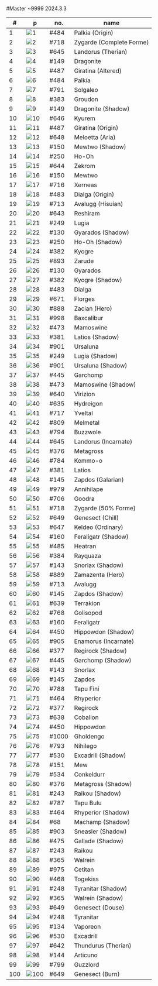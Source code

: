 #Master ~9999
2024.3.3

|#|p|no.|name|
|---|---|---|---|
|1|![1](https://raw.githubusercontent.com/PokeAPI/sprites/master/sprites/pokemon/484.png)|#484|Palkia (Origin)|
|2|![2](https://raw.githubusercontent.com/PokeAPI/sprites/master/sprites/pokemon/718.png)|#718|Zygarde (Complete Forme)|
|3|![3](https://raw.githubusercontent.com/PokeAPI/sprites/master/sprites/pokemon/645.png)|#645|Landorus (Therian)|
|4|![4](https://raw.githubusercontent.com/PokeAPI/sprites/master/sprites/pokemon/149.png)|#149|Dragonite|
|5|![5](https://raw.githubusercontent.com/PokeAPI/sprites/master/sprites/pokemon/487.png)|#487|Giratina (Altered)|
|6|![6](https://raw.githubusercontent.com/PokeAPI/sprites/master/sprites/pokemon/484.png)|#484|Palkia|
|7|![7](https://raw.githubusercontent.com/PokeAPI/sprites/master/sprites/pokemon/791.png)|#791|Solgaleo|
|8|![8](https://raw.githubusercontent.com/PokeAPI/sprites/master/sprites/pokemon/383.png)|#383|Groudon|
|9|![9](https://raw.githubusercontent.com/PokeAPI/sprites/master/sprites/pokemon/149.png)|#149|Dragonite (Shadow)|
|10|![10](https://raw.githubusercontent.com/PokeAPI/sprites/master/sprites/pokemon/646.png)|#646|Kyurem|
|11|![11](https://raw.githubusercontent.com/PokeAPI/sprites/master/sprites/pokemon/487.png)|#487|Giratina (Origin)|
|12|![12](https://raw.githubusercontent.com/PokeAPI/sprites/master/sprites/pokemon/648.png)|#648|Meloetta (Aria)|
|13|![13](https://raw.githubusercontent.com/PokeAPI/sprites/master/sprites/pokemon/150.png)|#150|Mewtwo (Shadow)|
|14|![14](https://raw.githubusercontent.com/PokeAPI/sprites/master/sprites/pokemon/250.png)|#250|Ho-Oh|
|15|![15](https://raw.githubusercontent.com/PokeAPI/sprites/master/sprites/pokemon/644.png)|#644|Zekrom|
|16|![16](https://raw.githubusercontent.com/PokeAPI/sprites/master/sprites/pokemon/150.png)|#150|Mewtwo|
|17|![17](https://raw.githubusercontent.com/PokeAPI/sprites/master/sprites/pokemon/716.png)|#716|Xerneas|
|18|![18](https://raw.githubusercontent.com/PokeAPI/sprites/master/sprites/pokemon/483.png)|#483|Dialga (Origin)|
|19|![19](https://raw.githubusercontent.com/PokeAPI/sprites/master/sprites/pokemon/713.png)|#713|Avalugg (Hisuian)|
|20|![20](https://raw.githubusercontent.com/PokeAPI/sprites/master/sprites/pokemon/643.png)|#643|Reshiram|
|21|![21](https://raw.githubusercontent.com/PokeAPI/sprites/master/sprites/pokemon/249.png)|#249|Lugia|
|22|![22](https://raw.githubusercontent.com/PokeAPI/sprites/master/sprites/pokemon/130.png)|#130|Gyarados (Shadow)|
|23|![23](https://raw.githubusercontent.com/PokeAPI/sprites/master/sprites/pokemon/250.png)|#250|Ho-Oh (Shadow)|
|24|![24](https://raw.githubusercontent.com/PokeAPI/sprites/master/sprites/pokemon/382.png)|#382|Kyogre|
|25|![25](https://raw.githubusercontent.com/PokeAPI/sprites/master/sprites/pokemon/893.png)|#893|Zarude|
|26|![26](https://raw.githubusercontent.com/PokeAPI/sprites/master/sprites/pokemon/130.png)|#130|Gyarados|
|27|![27](https://raw.githubusercontent.com/PokeAPI/sprites/master/sprites/pokemon/382.png)|#382|Kyogre (Shadow)|
|28|![28](https://raw.githubusercontent.com/PokeAPI/sprites/master/sprites/pokemon/483.png)|#483|Dialga|
|29|![29](https://raw.githubusercontent.com/PokeAPI/sprites/master/sprites/pokemon/671.png)|#671|Florges|
|30|![30](https://raw.githubusercontent.com/PokeAPI/sprites/master/sprites/pokemon/888.png)|#888|Zacian (Hero)|
|31|![31](https://raw.githubusercontent.com/PokeAPI/sprites/master/sprites/pokemon/998.png)|#998|Baxcalibur|
|32|![32](https://raw.githubusercontent.com/PokeAPI/sprites/master/sprites/pokemon/473.png)|#473|Mamoswine|
|33|![33](https://raw.githubusercontent.com/PokeAPI/sprites/master/sprites/pokemon/381.png)|#381|Latios (Shadow)|
|34|![34](https://raw.githubusercontent.com/PokeAPI/sprites/master/sprites/pokemon/901.png)|#901|Ursaluna|
|35|![35](https://raw.githubusercontent.com/PokeAPI/sprites/master/sprites/pokemon/249.png)|#249|Lugia (Shadow)|
|36|![36](https://raw.githubusercontent.com/PokeAPI/sprites/master/sprites/pokemon/901.png)|#901|Ursaluna (Shadow)|
|37|![37](https://raw.githubusercontent.com/PokeAPI/sprites/master/sprites/pokemon/445.png)|#445|Garchomp|
|38|![38](https://raw.githubusercontent.com/PokeAPI/sprites/master/sprites/pokemon/473.png)|#473|Mamoswine (Shadow)|
|39|![39](https://raw.githubusercontent.com/PokeAPI/sprites/master/sprites/pokemon/640.png)|#640|Virizion|
|40|![40](https://raw.githubusercontent.com/PokeAPI/sprites/master/sprites/pokemon/635.png)|#635|Hydreigon|
|41|![41](https://raw.githubusercontent.com/PokeAPI/sprites/master/sprites/pokemon/717.png)|#717|Yveltal|
|42|![42](https://raw.githubusercontent.com/PokeAPI/sprites/master/sprites/pokemon/809.png)|#809|Melmetal|
|43|![43](https://raw.githubusercontent.com/PokeAPI/sprites/master/sprites/pokemon/794.png)|#794|Buzzwole|
|44|![44](https://raw.githubusercontent.com/PokeAPI/sprites/master/sprites/pokemon/645.png)|#645|Landorus (Incarnate)|
|45|![45](https://raw.githubusercontent.com/PokeAPI/sprites/master/sprites/pokemon/376.png)|#376|Metagross|
|46|![46](https://raw.githubusercontent.com/PokeAPI/sprites/master/sprites/pokemon/784.png)|#784|Kommo-o|
|47|![47](https://raw.githubusercontent.com/PokeAPI/sprites/master/sprites/pokemon/381.png)|#381|Latios|
|48|![48](https://raw.githubusercontent.com/PokeAPI/sprites/master/sprites/pokemon/145.png)|#145|Zapdos (Galarian)|
|49|![49](https://raw.githubusercontent.com/PokeAPI/sprites/master/sprites/pokemon/979.png)|#979|Annihilape|
|50|![50](https://raw.githubusercontent.com/PokeAPI/sprites/master/sprites/pokemon/706.png)|#706|Goodra|
|51|![51](https://raw.githubusercontent.com/PokeAPI/sprites/master/sprites/pokemon/718.png)|#718|Zygarde (50% Forme)|
|52|![52](https://raw.githubusercontent.com/PokeAPI/sprites/master/sprites/pokemon/649.png)|#649|Genesect (Chill)|
|53|![53](https://raw.githubusercontent.com/PokeAPI/sprites/master/sprites/pokemon/647.png)|#647|Keldeo (Ordinary)|
|54|![54](https://raw.githubusercontent.com/PokeAPI/sprites/master/sprites/pokemon/160.png)|#160|Feraligatr (Shadow)|
|55|![55](https://raw.githubusercontent.com/PokeAPI/sprites/master/sprites/pokemon/485.png)|#485|Heatran|
|56|![56](https://raw.githubusercontent.com/PokeAPI/sprites/master/sprites/pokemon/384.png)|#384|Rayquaza|
|57|![57](https://raw.githubusercontent.com/PokeAPI/sprites/master/sprites/pokemon/143.png)|#143|Snorlax (Shadow)|
|58|![58](https://raw.githubusercontent.com/PokeAPI/sprites/master/sprites/pokemon/889.png)|#889|Zamazenta (Hero)|
|59|![59](https://raw.githubusercontent.com/PokeAPI/sprites/master/sprites/pokemon/713.png)|#713|Avalugg|
|60|![60](https://raw.githubusercontent.com/PokeAPI/sprites/master/sprites/pokemon/145.png)|#145|Zapdos (Shadow)|
|61|![61](https://raw.githubusercontent.com/PokeAPI/sprites/master/sprites/pokemon/639.png)|#639|Terrakion|
|62|![62](https://raw.githubusercontent.com/PokeAPI/sprites/master/sprites/pokemon/768.png)|#768|Golisopod|
|63|![63](https://raw.githubusercontent.com/PokeAPI/sprites/master/sprites/pokemon/160.png)|#160|Feraligatr|
|64|![64](https://raw.githubusercontent.com/PokeAPI/sprites/master/sprites/pokemon/450.png)|#450|Hippowdon (Shadow)|
|65|![65](https://raw.githubusercontent.com/PokeAPI/sprites/master/sprites/pokemon/905.png)|#905|Enamorus (Incarnate)|
|66|![66](https://raw.githubusercontent.com/PokeAPI/sprites/master/sprites/pokemon/377.png)|#377|Regirock (Shadow)|
|67|![67](https://raw.githubusercontent.com/PokeAPI/sprites/master/sprites/pokemon/445.png)|#445|Garchomp (Shadow)|
|68|![68](https://raw.githubusercontent.com/PokeAPI/sprites/master/sprites/pokemon/143.png)|#143|Snorlax|
|69|![69](https://raw.githubusercontent.com/PokeAPI/sprites/master/sprites/pokemon/145.png)|#145|Zapdos|
|70|![70](https://raw.githubusercontent.com/PokeAPI/sprites/master/sprites/pokemon/788.png)|#788|Tapu Fini|
|71|![71](https://raw.githubusercontent.com/PokeAPI/sprites/master/sprites/pokemon/464.png)|#464|Rhyperior|
|72|![72](https://raw.githubusercontent.com/PokeAPI/sprites/master/sprites/pokemon/377.png)|#377|Regirock|
|73|![73](https://raw.githubusercontent.com/PokeAPI/sprites/master/sprites/pokemon/638.png)|#638|Cobalion|
|74|![74](https://raw.githubusercontent.com/PokeAPI/sprites/master/sprites/pokemon/450.png)|#450|Hippowdon|
|75|![75](https://raw.githubusercontent.com/PokeAPI/sprites/master/sprites/pokemon/1000.png)|#1000|Gholdengo|
|76|![76](https://raw.githubusercontent.com/PokeAPI/sprites/master/sprites/pokemon/793.png)|#793|Nihilego|
|77|![77](https://raw.githubusercontent.com/PokeAPI/sprites/master/sprites/pokemon/530.png)|#530|Excadrill (Shadow)|
|78|![78](https://raw.githubusercontent.com/PokeAPI/sprites/master/sprites/pokemon/151.png)|#151|Mew|
|79|![79](https://raw.githubusercontent.com/PokeAPI/sprites/master/sprites/pokemon/534.png)|#534|Conkeldurr|
|80|![80](https://raw.githubusercontent.com/PokeAPI/sprites/master/sprites/pokemon/376.png)|#376|Metagross (Shadow)|
|81|![81](https://raw.githubusercontent.com/PokeAPI/sprites/master/sprites/pokemon/243.png)|#243|Raikou (Shadow)|
|82|![82](https://raw.githubusercontent.com/PokeAPI/sprites/master/sprites/pokemon/787.png)|#787|Tapu Bulu|
|83|![83](https://raw.githubusercontent.com/PokeAPI/sprites/master/sprites/pokemon/464.png)|#464|Rhyperior (Shadow)|
|84|![84](https://raw.githubusercontent.com/PokeAPI/sprites/master/sprites/pokemon/68.png)|#68|Machamp (Shadow)|
|85|![85](https://raw.githubusercontent.com/PokeAPI/sprites/master/sprites/pokemon/903.png)|#903|Sneasler (Shadow)|
|86|![86](https://raw.githubusercontent.com/PokeAPI/sprites/master/sprites/pokemon/475.png)|#475|Gallade (Shadow)|
|87|![87](https://raw.githubusercontent.com/PokeAPI/sprites/master/sprites/pokemon/243.png)|#243|Raikou|
|88|![88](https://raw.githubusercontent.com/PokeAPI/sprites/master/sprites/pokemon/365.png)|#365|Walrein|
|89|![89](https://raw.githubusercontent.com/PokeAPI/sprites/master/sprites/pokemon/975.png)|#975|Cetitan|
|90|![90](https://raw.githubusercontent.com/PokeAPI/sprites/master/sprites/pokemon/468.png)|#468|Togekiss|
|91|![91](https://raw.githubusercontent.com/PokeAPI/sprites/master/sprites/pokemon/248.png)|#248|Tyranitar (Shadow)|
|92|![92](https://raw.githubusercontent.com/PokeAPI/sprites/master/sprites/pokemon/365.png)|#365|Walrein (Shadow)|
|93|![93](https://raw.githubusercontent.com/PokeAPI/sprites/master/sprites/pokemon/649.png)|#649|Genesect (Douse)|
|94|![94](https://raw.githubusercontent.com/PokeAPI/sprites/master/sprites/pokemon/248.png)|#248|Tyranitar|
|95|![95](https://raw.githubusercontent.com/PokeAPI/sprites/master/sprites/pokemon/134.png)|#134|Vaporeon|
|96|![96](https://raw.githubusercontent.com/PokeAPI/sprites/master/sprites/pokemon/530.png)|#530|Excadrill|
|97|![97](https://raw.githubusercontent.com/PokeAPI/sprites/master/sprites/pokemon/642.png)|#642|Thundurus (Therian)|
|98|![98](https://raw.githubusercontent.com/PokeAPI/sprites/master/sprites/pokemon/144.png)|#144|Articuno|
|99|![99](https://raw.githubusercontent.com/PokeAPI/sprites/master/sprites/pokemon/799.png)|#799|Guzzlord|
|100|![100](https://raw.githubusercontent.com/PokeAPI/sprites/master/sprites/pokemon/649.png)|#649|Genesect (Burn)|
